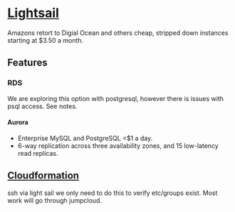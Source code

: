 # [Lightsail](https://aws.amazon.com/lightsail/faq/)

Amazons retort to Digial Ocean and others cheap, stripped down instances starting at $3.50 a month. 

## Features

### RDS

We are exploring this option with postgresql, however there is issues with psql access. See notes.

#### Aurora

* Enterprise MySQL and PostgreSQL \<$1 a day. 
* 6-way replication across three availability zones, and 15 low-latency read replicas.

## [Cloudformation](https://aws.amazon.com/blogs/compute/configuring-and-using-monitoring-and-notifications-in-amazon-lightsail/)

ssh via light sail
we only need to do this to verify etc/groups exist. Most work will go through jumpcloud.
